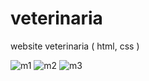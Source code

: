 # veterinaria
website veterinaria ( html, css )

![m1](https://user-images.githubusercontent.com/60888517/90302938-73937080-de6f-11ea-9039-f07eabbf0198.JPG)
![m2](https://user-images.githubusercontent.com/60888517/90302943-768e6100-de6f-11ea-8003-a0c76c61094e.JPG)
![m3](https://user-images.githubusercontent.com/60888517/90302944-79895180-de6f-11ea-95e5-3aa92659a0c5.JPG)
